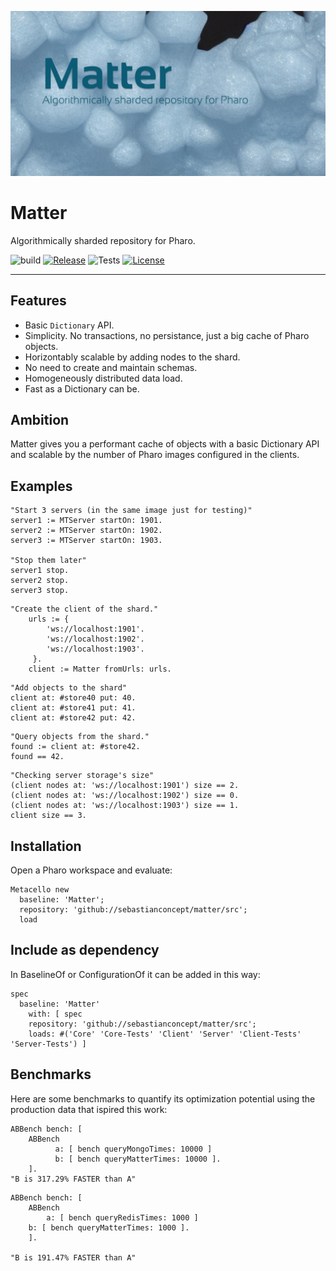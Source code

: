 ![Matter](./header.png)
# Matter

Algorithmically sharded repository for Pharo.

![build](https://github.com/sebastianconcept/matter/actions/workflows/build.yml/badge.svg)
[![Release](https://img.shields.io/github/v/tag/sebastianconcept/matter?label=release)](https://github.com/sebastianconcept/matter/releases)
![Tests](https://img.shields.io/badge/tests-9-green)
[![License](https://img.shields.io/badge/license-MIT-green)](./LICENSE.txt)

---

## Features

- Basic `Dictionary` API.
- Simplicity. No transactions, no persistance, just a big cache of Pharo objects.
- Horizontably scalable by adding nodes to the shard.
- No need to create and maintain schemas.
- Homogeneously distributed data load.
- Fast as a Dictionary can be.

## Ambition

Matter gives you a performant cache of objects with a basic Dictionary API and scalable by the number of Pharo images configured in the clients. 

## Examples

```Smalltalk
"Start 3 servers (in the same image just for testing)"
server1 := MTServer startOn: 1901.
server2 := MTServer startOn: 1902.
server3 := MTServer startOn: 1903.

"Stop them later"
server1 stop.
server2 stop.
server3 stop.
```

```Smalltalk
"Create the client of the shard."
	urls := { 
		'ws://localhost:1901'.
		'ws://localhost:1902'.
		'ws://localhost:1903'.
	 }.
	client := Matter fromUrls: urls.
```

```Smalltalk
"Add objects to the shard"
client at: #store40 put: 40.
client at: #store41 put: 41.
client at: #store42 put: 42.
```

```Smalltalk
"Query objects from the shard."
found := client at: #store42.
found == 42.
```

```Smalltalk
"Checking server storage's size"
(client nodes at: 'ws://localhost:1901') size == 2.
(client nodes at: 'ws://localhost:1902') size == 0.
(client nodes at: 'ws://localhost:1903') size == 1.
client size == 3.
```

## Installation

Open a Pharo workspace and evaluate:

```smalltalk
Metacello new
  baseline: 'Matter';
  repository: 'github://sebastianconcept/matter/src';
  load
```

## Include as dependency

In BaselineOf or ConfigurationOf it can be added in this way:

```smalltalk
spec
  baseline: 'Matter'
    with: [ spec
    repository: 'github://sebastianconcept/matter/src';
    loads: #('Core' 'Core-Tests' 'Client' 'Server' 'Client-Tests' 'Server-Tests') ]
```

## Benchmarks
Here are some benchmarks to quantify its optimization potential using the production data that ispired this work:

```smalltalk
ABBench bench: [ 
    ABBench 
          a: [ bench queryMongoTimes: 10000 ] 
          b: [ bench queryMatterTimes: 10000 ].
    ].
"B is 317.29% FASTER than A"
```

```smalltalk
ABBench bench: [ 
    ABBench 
    	a: [ bench queryRedisTimes: 1000 ] 
	b: [ bench queryMatterTimes: 1000 ].
    ].

"B is 191.47% FASTER than A" 
```

